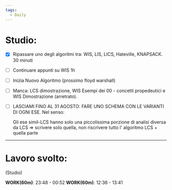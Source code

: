 ```yaml
---
tags:
  - Daily
---
```


# Studio:

- [x] Ripassare uno degli algoritmi tra: WIS, LIS, LICS, Hateville, KNAPSACK. 30 minuti
- [ ] Continuare appunti su WIS 1h
- [ ] Inizia Nuovo Algoritmo (prossimo floyd warshall)
- [ ] Manca: LCS dimostrazione, WIS Esempi dei 00 - concetti propedeutici e WIS Dimostrazione (arretrato).
- [ ] LASCIAMI FINO AL 31 AGOSTO: FARE UNO SCHEMA CON LE VARIANTI DI OGNI ESE. Nel senso: 
      

	Gli ese simil-LCS hanno solo una piccolissima porzione di analisi diversa da LCS => scrivere solo quella, non riscrivere tutto l' algoritmo LCS + quella parte 

      
***

# Lavoro svolto:

(Studio)

**WORK(60m)**: 23:48 - 00:52
**WORK(60m)**: 12:36 - 13:41
